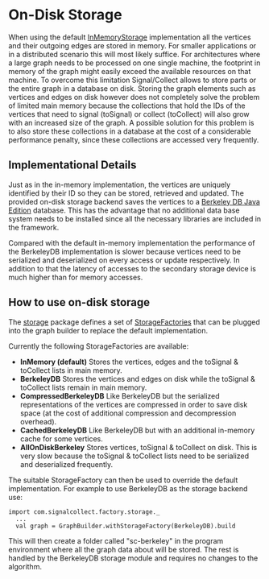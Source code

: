 # On-Disk Storage #

When using the default [InMemoryStorage](http://code.google.com/p/signal-collect/source/browse/trunk/core/src/main/scala/com/signalcollect/implementations/storage/InMemoryStorage.scala) implementation all the vertices and their outgoing edges are stored in memory. For smaller applications or in a distributed scenario this will most likely suffice. For architectures where a large graph needs to be processed on one single machine, the footprint in memory of the graph might easily exceed the available resources on that machine. To overcome this limitation Signal/Collect allows to store parts or the entire graph in a database on disk. Storing the graph elements such as vertices and edges on disk however does not completely solve the problem of limited main memory because the collections that hold the IDs of the vertices that need to signal (toSignal) or collect (toCollect) will also grow with an increased size of the graph. A possible solution for this problem is to also store these collections in a database at the cost of a considerable performance penalty, since these collections are accessed very frequently.

## Implementational Details ##
Just as in the in-memory implementation, the vertices are uniquely identified by their ID so they can be stored, retrieved and updated. The provided on-disk storage backend saves the vertices to a [Berkeley DB Java Edition](http://www.oracle.com/technetwork/database/berkeleydb/overview/index-093405.html) database. This has the advantage that no additional data base system needs to be installed since all the necessary libraries are included in the framework.

Compared with the default in-memory implementation the performance of the BerkeleyDB implementation is slower because vertices need to be serialized and deserialized on every access or update respectively. In addition to that the latency of accesses to the secondary storage device is much higher than for memory accesses.

## How to use on-disk storage ##
The [storage](http://code.google.com/p/signal-collect/source/browse/trunk/core/src/main/scala/com/signalcollect/factory/Factories.scala) package defines a set of [StorageFactories](http://code.google.com/p/signal-collect/source/browse/trunk/core/src/main/scala/com/signalcollect/interfaces/Factory.scala) that can be plugged into the graph builder to replace the default implementation.

Currently the following StorageFactories are available:
  * **InMemory (default)** Stores the vertices, edges and the toSignal & toCollect lists in main memory.
  * **BerkeleyDB** Stores the vertices and edges on disk while the toSignal & toCollect lists remain in main memory.
  * **CompressedBerkeleyDB** Like BerkeleyDB but the serialized representations of the vertices are compressed in order to save disk space (at the cost of additional compression and decompression overhead).
  * **CachedBerkeleyDB** Like BerkeleyDB but with an additional in-memory cache for some vertices.
  * **AllOnDiskBerkeley** Stores vertices, toSignal & toCollect on disk. This is very slow because the toSignal & toCollect lists need to be serialized and deserialized frequently.

The suitable StorageFactory can then be used to override the default implementation. For example to use BerkeleyDB as the storage backend use:
```
import com.signalcollect.factory.storage._ 
  ... 
  val graph = GraphBuilder.withStorageFactory(BerkeleyDB).build
```
This will then create a folder called "sc-berkeley" in the program environment where all the graph data about will be stored. The rest is handled by the BerkeleyDB storage module and requires no changes to the algorithm.